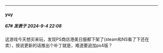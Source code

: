 ﻿
*****

####  yuy  
##### 67#       发表于 2024-9-4 22:08

这游戏今天想买来玩，发现PS商店港美日服都下架了(steam和NS看了下还在卖），按说更新的话推出个补丁就是，难道要追加ps4版？

